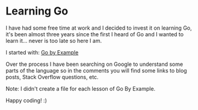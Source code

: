 # Learning Go 

I have had some free time at work and I decided to invest it on learning Go, it's been almost three years since the first I heard of Go and I wanted to learn it... never is too late so here I am.

I started with: [Go by Example](https://gobyexample.com)

Over the process I have been searching on Google to understand some parts of the language so in the comments you will find some links to blog posts, Stack Overflow questions, etc.

Note: I didn't create a file for each lesson of Go By Example.

Happy coding! :)
